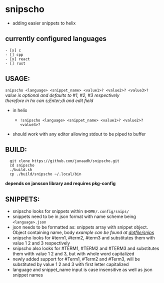 # snipscho 
  - adding easier snippets to helix

  ## currently configured languages
    - [x] c 
    - [] cpp 
    - [x] react
    - [] rust

## USAGE:
  ```snipscho <language> <snippet_name> <value1>? <value2>? <value3>?```      
    _value is optional and defaults to #1, #2, #3 respectively_      
    _therefore in hx can s;Enter;di and edit field_

  * in helix
    - `!snipscho <language> <snippet_name> <value1>? <value2>? <value3>?`

  * should work with any editor allowing stdout to be piped to buffer
   
## BUILD:
  ```
    git clone https://github.com/junaadh/snipscho.git
    cd snipscho
    ./build.sh
    cp ./build/snipscho ~/.local/bin
  ```        
**depends on jansson library and requires pkg-config**

## SNIPPETS:
  - snipscho looks for snippets within `$HOME/.config/snips/`
  - snippets need to be in json format with name scheme being `<language>.json`
  - json needs to be formatted as: snippets array with snippet object. Object containing name, body
    _example can be found at [dotfile/snips](https://github.com/junaadh/dotfiles/blob/mac/.config/snips)_
  - snipscho looks for #term1, #term2, #term3 and substitutes them with value 1 2 and 3 respectively
  - snipscho also looks for #TERM1, #TERM2 and #TERM3 and substitutes them witth value 1 2 and 3, but with whole word capitalized
  - newly added support for #Term1, #Term2 and #Term3, will be substituted by value 1 2 and 3 with first letter capitalized
  - language and snippet_name input is case insensitive as well as json snippet names

